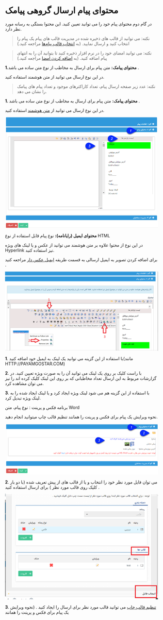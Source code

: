 # محتوای پیام ارسال گروهی پیامک
 
 
در  گام دوم محتوای پیام خود را می توانید تعیین کنید. این محتوا بستگی به رسانه مورد نظر دارد.

> نکته: می توانید از قالب های ذخیره شده در مدیریت قالب های پیام یک پیام را انتخاب کنید و ارسال نمایید. (به [انتخاب قالب پیام‌ها]( https://github.com/1stco/PayamGostarDocs/blob/master/Help/Basic-Information/Model-message-management/Model-message-management.md) مراجعه کنید.)


> نکته: می توانید امضای خود را در نرم افزار ذخیره کنید تا بتوانید آن را به انتهای پیام اضافه کنید. (به  [اضافه کردن امضا](https://github.com/1stco/PayamGostarDocs/blob/master/Help/Marketing/moshtarak-abzar/gam-do/add-a-signature/add-a-sign.md) مراجعه کنید.)

**1.محتوای پیامک:** متن پیام برای ارسال به مخاطب از نوع متن ساده می باشد .

در این نوع ارسال می توانید از متن هوشمند  استفاده کنید.

> نکته: عدد زیر صفحه ارسال پیام، تعداد کاراکترهای موجود و تعداد پیام های پیامک را نشان می دهد.

**1. محتوای پیامک:** متن پیام برای ارسال به مخاطب از نوع متن ساده می باشد .

در این نوع ارسال می توانید از  [متن هوشمند](https://github.com/1stco/PayamGostarDocs/blob/master/Help/Marketing/matn-hoshmand/matn-hoshmand.md) استفاده کنید.


![](advertise-tools8.png)

**محتوای ایمیل (رایانامه):** نوع پیام قابل استفاده از نوع  HTML

در این نوع از محتوا علاوه بر متن هوشمند می توانید از عکس و یا لینک های ویژه Hyperlink نیز استفاده کنید.

برای اضافه کردن تصویر به ایمیل ارسالی به قسمت طریقه  [ایمیل عکس دار](https://github.com/1stco/PayamGostarDocs/blob/master/Help/Marketing/email/Photo-email/Photo-email.md) مراجعه کنید .

![](7.png)

**1**. با استفاده از این گزینه می توانید یک لینک به ایمیل خود اضافه کنید(مانند HTTP://PAYAMGOSTAR.COM)

**2**. با راست کلیک بر روی یک لینک می توانید آن را به صورت ویژه تعیین کنید. در گزارشات مربوط به این ارسال تعداد مخاطبانی که بر روی این لینک کلیک کرده اند را نیز می توان مشاهده کرد.

**3**. با استفاده از این گزینه هم می شود لینک ویژه ایجاد کرد و یا لینک ایجاد شده را به لینک ویژه تبدیل کرد.

برنامه  فکس و پرینت : نوع پیام، متن Word

نحوه ویرایش یک پیام برای فکس و پرینت را همانند تنظیم قالب چاپ میتوانید انجام دهید.


![](advertise-tools10.png)

**2**. می توان  فایل مورد نظر خود را انتخاب و یا از قالب های از پیش تعریف شده (با دو بار کلیک روی قالب مورد نظر )  برای   ارسال استفاده کنید .

![](8.png)


 **3**.  [تنظیم قالب چاپ](https://github.com/1stco/PayamGostarDocs/blob/master/Help/Settings/Personalization-crm/Overview/General-information/Set-the-print-template/Set-the-print-template.md) می توانید قالب مورد نظر برای ارسال را ایجاد کنید .  (نحوه ویرایش یک پیام برای فکس و پرینت را همانند
 
 









